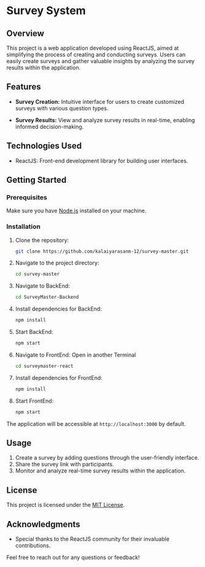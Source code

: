 # Survey System

## Overview

This project is a web application developed using ReactJS, aimed at simplifying the process of creating and conducting surveys. Users can easily create surveys and gather valuable insights by analyzing the survey results within the application.

## Features

- **Survey Creation:** Intuitive interface for users to create customized surveys with various question types.
  
- **Survey Results:** View and analyze survey results in real-time, enabling informed decision-making.

## Technologies Used

- ReactJS: Front-end development library for building user interfaces.
  
## Getting Started

### Prerequisites

Make sure you have [Node.js](https://nodejs.org/) installed on your machine.

### Installation

1. Clone the repository:

   ```bash
   git clone https://github.com/kalaiyarasanm-12/survey-master.git
   ```

2. Navigate to the project directory:

   ```bash
   cd survey-master
   ```
3. Navigate to  BackEnd:
   ```bash
   cd SurveyMaster-Backend
   ```
3. Install dependencies for BackEnd:

   ```bash
   npm install
   ```

4. Start BackEnd:

   ```bash
   npm start
   ```
5. Navigate to FrontEnd:
   Open in another Terminal
   ```bash
   cd surveymaster-react
   ```
6. Install dependencies for FrontEnd: 

   ```bash
   npm install
   ```
7. Start FrontEnd:

   ```bash
   npm start
   ```

The application will be accessible at `http://localhost:3000` by default.

## Usage

1. Create a survey by adding questions through the user-friendly interface.
2. Share the survey link with participants.
3. Monitor and analyze real-time survey results within the application.


## License

This project is licensed under the [MIT License](LICENSE).

## Acknowledgments

- Special thanks to the ReactJS community for their invaluable contributions.

Feel free to reach out for any questions or feedback!
